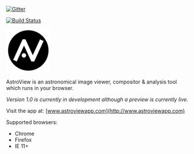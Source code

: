 [![Gitter](https://badges.gitter.im/Join%20Chat.svg)](https://gitter.im/jonyardley/AstroView?utm_source=badge&utm_medium=badge&utm_campaign=pr-badge&utm_content=badge)

[![Build Status](https://travis-ci.org/jonyardley/AstroView.svg)](https://travis-ci.org/jonyardley/AstroView)

![AstroView Logo](./dist/img/logo-black-transparent-120.png)

AstroView is an astronomical image viewer, compositor & analysis tool which runs in your browser.

_Version 1.0 is currently in development although a preview is currently live._

Visit the app at: [www.astroviewapp.com](http://www.astroviewapp.com)

Supported browsers:
- Chrome
- Firefox
- IE 11+
